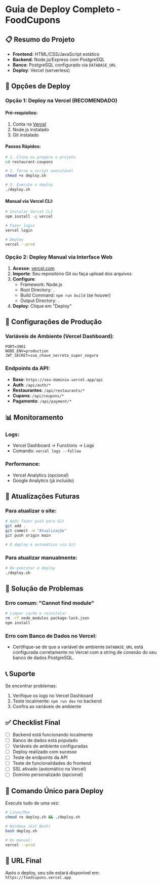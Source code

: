 # Guia de Deploy Completo - FoodCupons

## 📋 Resumo do Projeto
- **Frontend**: HTML/CSS/JavaScript estático
- **Backend**: Node.js/Express com PostgreSQL
- **Banco**: PostgreSQL configurado via `DATABASE_URL`
- **Deploy**: Vercel (serverless)

## 🚀 Opções de Deploy

### Opção 1: Deploy na Vercel (RECOMENDADO)

#### Pré-requisitos:
1. Conta na [Vercel](https://vercel.com)
2. Node.js instalado
3. Git instalado

#### Passos Rápidos:
```bash
# 1. Clone ou prepare o projeto
cd restaurant-coupons

# 2. Torne o script executável
chmod +x deploy.sh

# 3. Execute o deploy
./deploy.sh
```

#### Manual via Vercel CLI:
```bash
# Instalar Vercel CLI
npm install -g vercel

# Fazer login
vercel login

# Deploy
vercel --prod
```

### Opção 2: Deploy Manual via Interface Web

1. **Acesse**: [vercel.com](https://vercel.com)
2. **Importe**: Seu repositório Git ou faça upload dos arquivos
3. **Configure**: 
   - Framework: Node.js
   - Root Directory: `.`
   - Build Command: `npm run build` (se houver)
   - Output Directory: `.`
4. **Deploy**: Clique em "Deploy"

## 🔧 Configurações de Produção

### Variáveis de Ambiente (Vercel Dashboard):
```
PORT=3001
NODE_ENV=production
JWT_SECRET=sua_chave_secreta_super_segura
```

### Endpoints da API:
- **Base**: `https://seu-dominio.vercel.app/api`
- **Auth**: `/api/auth/*`
- **Restaurantes**: `/api/restaurants/*`
- **Cupons**: `/api/coupons/*`
- **Pagamento**: `/api/payment/*`

## 📊 Monitoramento

### Logs:
- Vercel Dashboard → Functions → Logs
- Comando: `vercel logs --follow`

### Performance:
- Vercel Analytics (opcional)
- Google Analytics (já incluído)

## 🔄 Atualizações Futuras

### Para atualizar o site:
```bash
# Após fazer push para Git
git add .
git commit -m "Atualização"
git push origin main

# O deploy é automático via Git
```

### Para atualizar manualmente:
```bash
# Re-executar o deploy
./deploy.sh
```

## 🐛 Solução de Problemas

### Erro comum: "Cannot find module"
```bash
# Limpar cache e reinstalar
rm -rf node_modules package-lock.json
npm install
```

### Erro com Banco de Dados no Vercel:
- Certifique-se de que a variável de ambiente `DATABASE_URL` está configurada corretamente no Vercel com a string de conexão do seu banco de dados PostgreSQL.

## 📞 Suporte

Se encontrar problemas:
1. Verifique os logs no Vercel Dashboard
2. Teste localmente: `npm run dev` no backend
3. Confira as variáveis de ambiente

## ✅ Checklist Final

- [ ] Backend está funcionando localmente
- [ ] Banco de dados está populado
- [ ] Variáveis de ambiente configuradas
- [ ] Deploy realizado com sucesso
- [ ] Teste de endpoints da API
- [ ] Teste de funcionalidades do frontend
- [ ] SSL ativado (automático na Vercel)
- [ ] Domínio personalizado (opcional)

## 🎯 Comando Único para Deploy

Execute tudo de uma vez:
```bash
# Linux/Mac
chmod +x deploy.sh && ./deploy.sh

# Windows (Git Bash)
bash deploy.sh

# Ou manual:
vercel --prod
```

## 📱 URL Final
Após o deploy, seu site estará disponível em:
`https://foodcupons.vercel.app`

